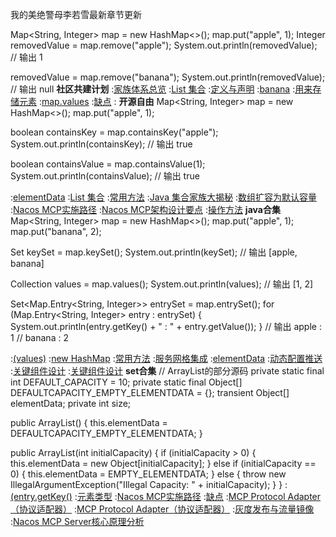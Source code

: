 我的美绝警母李若雪最新章节更新


Map<String, Integer> map = new HashMap<>();
map.put("apple", 1);
Integer removedValue = map.remove("apple");
System.out.println(removedValue);  // 输出 1

removedValue = map.remove("banana");
System.out.println(removedValue);  // 输出 null
<strong>社区共建计划</strong>
:[家族体系总览](https://pastebin.com/K7icbXWn)
:[List 集合](https://pastebin.com/Uvsw8ufm)
:[定义与声明](https://rentry.org/x4m2mvzm)
:[banana](https://pastebin.com/urd7VaUq)
:[用来存储元素](https://pastebin.com/Q6wfLKZu)
:[map.values](https://rentry.org/8twcfzsm)
:[缺点](https://rentry.org/h59xmq44)
:[<Integer>](https://pastebin.com/1LWzxtxq)
<strong>开源自由</strong>
Map<String, Integer> map = new HashMap<>();
map.put("apple", 1);

boolean containsKey = map.containsKey("apple");
System.out.println(containsKey);  // 输出 true

boolean containsValue = map.containsValue(1);
System.out.println(containsValue);  // 输出 true

:[elementData](https://rentry.org/wvvdzx2z)
:[List 集合](https://pastebin.com/JwJp6RZL)
:[常用方法](https://rentry.org/6u5pmzbs)
:[Java 集合家族大揭秘](https://pastebin.com/P3FB0fMB)
:[数组扩容为默认容量](https://pastebin.com/1rsBSN7h)
:[Nacos MCP实施路径](https://rentry.org/z4htut2r)
:[Nacos MCP架构设计要点](https://github.com/ygswdmx/lcyu)
:[操作方法](https://pastebin.com/VvwLKQAx)
<strong>java合集</strong>
Map<String, Integer> map = new HashMap<>();
map.put("apple", 1);
map.put("banana", 2);

Set<String> keySet = map.keySet();
System.out.println(keySet);  // 输出 [apple, banana]

Collection<Integer> values = map.values();
System.out.println(values);  // 输出 [1, 2]

Set<Map.Entry<String, Integer>> entrySet = map.entrySet();
for (Map.Entry<String, Integer> entry : entrySet) {
    System.out.println(entry.getKey() + " : " + entry.getValue());
}
// 输出 apple : 1
//      banana : 2

:[(values)](https://github.com/syzckd/rjd)
:[new HashMap](https://rentry.org/xyms6sgn)
:[常用方法](https://rentry.org/tdopvm8x)
:[服务网格集成](https://github.com/mrdsfu)
:[elementData](https://pastebin.com/SisQy57p)
:[动态配置推送](https://rentry.org/46b2r9za)
:[关键组件设计](https://pastebin.com/Kz9TirRp)
:[关键组件设计](https://pastebin.com/3fEp3SBL)
<strong>set合集</strong>
// ArrayList的部分源码
private static final int DEFAULT_CAPACITY = 10;
private static final Object[] DEFAULTCAPACITY_EMPTY_ELEMENTDATA = {};
transient Object[] elementData;
private int size;

public ArrayList() {
    this.elementData = DEFAULTCAPACITY_EMPTY_ELEMENTDATA;
}

public ArrayList(int initialCapacity) {
    if (initialCapacity > 0) {
        this.elementData = new Object[initialCapacity];
    } else if (initialCapacity == 0) {
        this.elementData = EMPTY_ELEMENTDATA;
    } else {
        throw new IllegalArgumentException("Illegal Capacity: " + initialCapacity);
    }
}
:[(entry.getKey()](https://pastebin.com/yXPsKKRr)
:[元素类型](https://rentry.org/imfh8zrk)
:[Nacos MCP实施路径](https://github.com/zdskd/sko)
:[缺点](https://pastebin.com/piaeN0nA)
:[MCP Protocol Adapter（协议适配器）](https://pastebin.com/7bWsSdXz)
:[MCP Protocol Adapter（协议适配器）](https://pastebin.com/E4vp56J9)
:[灰度发布与流量镜像](https://pastebin.com/6E6BnWka)
:[Nacos MCP Server核心原理分析](https://github.com/wsclcsb/gen)
